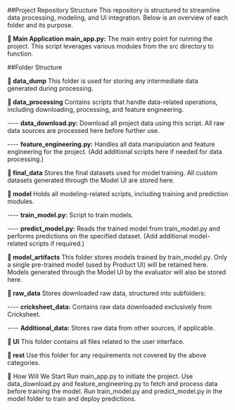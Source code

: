 ##Project Repository Structure
This repository is structured to streamline data processing, modeling, and UI integration. Below is an overview of each folder and its purpose.


**🚀 Main Application**
**main_app.py:** The main entry point for running the project. This script leverages various modules from the src directory to function.


##Folder Structure

**📁 data_dump**
This folder is used for storing any intermediate data generated during processing.

**📁 data_processing**
Contains scripts that handle data-related operations, including downloading, processing, and feature engineering.

---- **data_download.py:** Download all project data using this script. All raw data sources are processed here before further use.

---- **feature_engineering.py:** Handles all data manipulation and feature engineering for the project.
(Add additional scripts here if needed for data processing.)

**📁 final_data**
Stores the final datasets used for model training. All custom datasets generated through the Model UI are stored here.

**📁 model**
Holds all modeling-related scripts, including training and prediction modules.

---- **train_model.py:** Script to train models.

---- **predict_model.py:** Reads the trained model from train_model.py and performs predictions on the specified dataset.
(Add additional model-related scripts if required.)

**📁 model_artifacts**
This folder stores models trained by train_model.py. Only a single pre-trained model (used by Product UI) will be retained here. Models generated through the Model UI by the evaluator will also be stored here.


**📁 raw_data**
Stores downloaded raw data, structured into subfolders:

---- **cricksheet_data:** Contains raw data downloaded exclusively from Cricksheet.

---- **Additional_data:** Stores raw data from other sources, if applicable.


**📁 UI**
This folder contains all files related to the user interface.

**📁 rest**
Use this folder for any requirements not covered by the above categories.

🔧 How Will We Start
Run main_app.py to initiate the project.
Use data_download.py and feature_engineering.py to fetch and process data before training the model.
Run train_model.py and predict_model.py in the model folder to train and deploy predictions.

